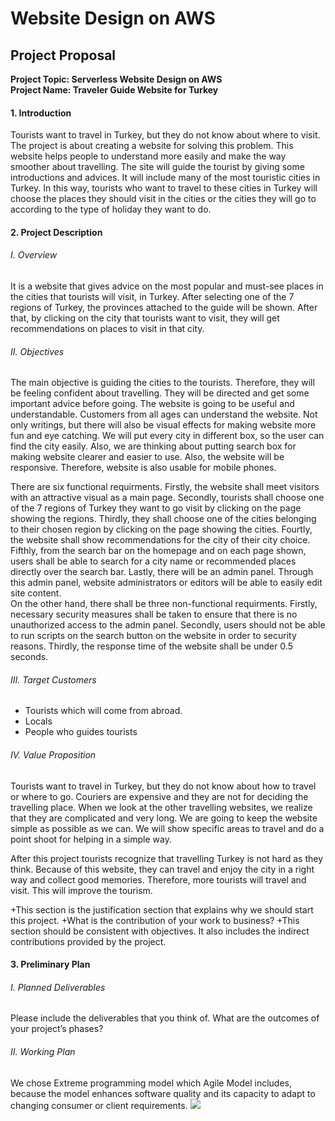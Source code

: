 # Website Design on AWS  
## Project Proposal
**<div>Project Topic: Serverless Website Design on AWS</div>**
**<div>Project Name: Traveler Guide Website for Turkey</div>**
#### 1. Introduction
Tourists want to travel in Turkey, but they do not know about where to visit. The project is about creating a website for solving this problem. This website helps people to understand more easily and make the way smoother about travelling. The site will guide the tourist by giving some introductions and advices. It will include many of the most touristic cities in Turkey. In this way, tourists who want to travel to these cities in Turkey will choose the places they should visit in the cities or the cities they will go to according to the type of holiday they want to do.
#### 2. Project Description
###### I. Overview
It is a website that gives advice on the most popular and must-see places in the cities that tourists will visit, in Turkey. After selecting one of the 7 regions of Turkey, the provinces attached to the guide will be shown. After that, by clicking on the city that tourists want to visit, they will get recommendations on places to visit in that city.
###### II. Objectives
The main objective is guiding the cities to the tourists. Therefore, they will be feeling confident about travelling. They will be directed and get some important advice before going.
The website is going to be useful and understandable. Customers from all ages can understand the website. Not only writings, but there will also be visual effects for making website more fun and eye catching.
We will put every city in different box, so the user can find the city easily. Also, we are thinking about putting search box for making website clearer and easier to use. 
Also, the website will be responsive. Therefore, website is also usable for mobile phones.
<div>There are six functional requirments. Firstly, the website shall meet visitors with an attractive visual as a main page. Secondly, tourists shall choose one of the 7 regions of Turkey they want to go visit by clicking on the page showing the regions. Thirdly, they shall choose one of the cities belonging to their chosen region by clicking on the page showing the cities. Fourtly, the website shall show recommendations for the city of their city choice. Fifthly, from the search bar on the homepage and on each page shown, users shall be able to search for a city name or recommended places directly over the search bar. Lastly, there will be an admin panel. Through this admin panel, website administrators or editors will be able to easily edit site content.</div>
<div>On the other hand, there shall be three non-functional requirments. Firstly, necessary security measures shall be taken to ensure that there is no unauthorized access to the admin panel. Secondly, users should not be able to run scripts on the search button on the website in order to security reasons. Thirdly, the response time of the website shall be under 0.5 seconds.</div>

###### III.	Target Customers
- Tourists which will come from abroad.
- Locals 
- People who guides tourists 
###### IV.	Value Proposition

Tourists want to travel in Turkey, but they do not know about how to travel or where to go. Couriers are expensive and they are not for deciding the travelling place. When we look at the other travelling websites, we realize that they are complicated and very long. We are going to keep the website simple as possible as we can. We will show specific areas to travel and do a point shoot for helping in a simple way. 

After this project tourists recognize that travelling Turkey is not hard as they think.
Because of this website, they can travel and enjoy the city in a right way and collect good memories. Therefore, more tourists will travel and visit. This will improve the tourism.

+This section is the justification section that explains why we should start this project. 
+What is the contribution of your work to business? 
+This section should be consistent with objectives. It also includes the indirect contributions provided by the project. 

#### 3.	Preliminary Plan
###### I.	Planned Deliverables
Please include the deliverables that you think of. What are the outcomes of your project’s phases?
###### II.	Working Plan
We chose Extreme programming model which Agile Model includes, because the model enhances software quality and its capacity to adapt to changing consumer or client requirements.
![](https://www.costanavarino.com/wp-content/uploads/2021/09/homepage-969.jpg)

